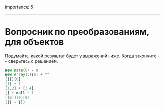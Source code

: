 importance: 5

---

# Вопросник по преобразованиям, для объектов

Подумайте, какой результат будет у выражений ниже. Когда закончите -- сверьтесь с решением.

```js no-beautify
new Date(0) - 0
new Array(1)[0] + ""
({})[0] 
[1] + 1
[1,2] + [3,4]
[] + null + 1
[[0]][0][0]
({} + {})
```

